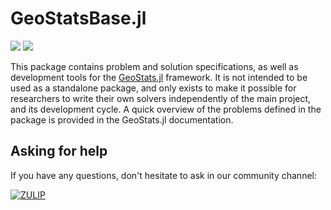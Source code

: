 # GeoStatsBase.jl

[![][build-img]][build-url] [![][codecov-img]][codecov-url]

This package contains problem and solution specifications, as well
as development tools for the [GeoStats.jl](https://github.com/juliohm/GeoStats.jl)
framework. It is not intended to be used as a standalone package,
and only exists to make it possible for researchers to write their
own solvers independently of the main project, and its development
cycle. A quick overview of the problems defined in the package is
provided in the GeoStats.jl documentation.

## Asking for help

If you have any questions, don't hesitate to ask in our community channel:

[![ZULIP][zulip-img]][zulip-url]

[build-img]: https://img.shields.io/github/actions/workflow/status/JuliaEarth/GeoStatsBase.jl/CI.yml?branch=master&style=flat-square"
[build-url]: https://github.com/JuliaEarth/GeoStatsBase.jl/actions

[codecov-img]: https://codecov.io/gh/JuliaEarth/GeoStatsBase.jl/branch/master/graph/badge.svg
[codecov-url]: https://codecov.io/gh/JuliaEarth/GeoStatsBase.jl

[zulip-img]: https://img.shields.io/badge/chat-on%20zulip-9cf?style=flat-square
[zulip-url]: https://julialang.zulipchat.com/#narrow/stream/276201-geostats.2Ejl
